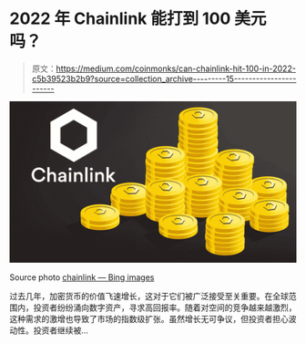 # 2022 年 Chainlink 能打到 100 美元吗？

> 原文：<https://medium.com/coinmonks/can-chainlink-hit-100-in-2022-c5b39523b2b9?source=collection_archive---------15----------------------->

![](img/b634f9291e3b2e90d06749476e61024b.png)

Source photo [chainlink — Bing images](https://www.bing.com/images/search?view=detailV2&ccid=5Tu0AkQ0&id=EF59AD79A702F16E96FF82FD64D873851FABEEA6&thid=OIP.5Tu0AkQ0HgoV0GapSBP2zQHaEK&mediaurl=https%3a%2f%2fwww.forexnewslive.co%2fwp-content%2fuploads%2f2020%2f02%2fChainlink-03.jpg&cdnurl=https%3a%2f%2fth.bing.com%2fth%2fid%2fR.e53bb40244341e0a15d066a94813f6cd%3frik%3dpu6rH4Vz2GT9gg%26pid%3dImgRaw%26r%3d0&exph=1080&expw=1920&q=chainlink&simid=608032790899720996&FORM=IRPRST&ck=AFA9FA11888249C4981A13BC253C06D0&selectedIndex=2&ajaxhist=0&ajaxserp=0)

过去几年，加密货币的价值飞速增长，这对于它们被广泛接受至关重要。在全球范围内，投资者纷纷涌向数字资产，寻求高回报率。随着对空间的竞争越来越激烈，这种需求的激增也导致了市场的指数级扩张。虽然增长无可争议，但投资者担心波动性。投资者继续被…